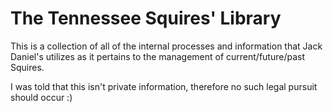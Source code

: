 # The Tennessee Squires' Library

This is a collection of all of the internal processes and information that Jack Daniel's utilizes
as it pertains to the management of current/future/past Squires.

I was told that this isn't private information, therefore no such legal pursuit should occur :)
